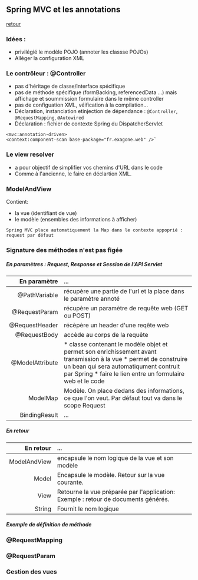 ## Spring MVC et les annotations
[retour](https://github.com/grouault/spring-tutorial/blob/master/spring-mvc/README.md)

### Idées :
* privilégié le modèle POJO (annoter les classse POJOs)
* Alléger la configuration XML

### Le contrôleur : @Controller
* pas d'héritage de classe/interface spécifique
* pas de méthode spécifique (formBacking, referencedData ...) mais affichage et soummission formulaire dans le même controller
* pas de configuation XML, véification à la compilation...
* Déclaration, instanciation etinjection de dépendance : `@Controller`, `@RequestMapping`, `@Autowired` 
* Déclaration : fichier de contexte Spring du DispatcherServlet

```
<mvc:annotation-driven>
<context:component-scan base-package="fr.exagone.web" />`
```

### Le view resolver
* a pour objectif de simplifier vos chemins d'URL dans le code
* Comme à l'ancienne, le faire en déclartion XML.

### ModelAndView
Contient:
* la vue (identifiant de vue)
* le modèle (ensembles des informations à afficher)

`Spring MVC place automatiquement la Map dans le contexte appoprié : request par défaut`


### Signature des méthodes n'est pas figée
##### En paramètres : Request, Response et Session de l'API Servlet

En paramètre |  ...
 ---: | :--- 
@PathVariable | récupère une partie de l'url et la place dans le paramètre annoté 
@RequestParam | récupère un paramètre de requête web (GET ou POST)
@RequestHeader | récèpère un header d'une reqête web
@RequestBody | accède au corps de la requête
@ModelAttribute | * classe contenant le modèle objet et permet son enrichissement avant transmission à la vue * permet de construire un bean qui sera automatiqument contruit par Spring * faire le lien entre un formulaire web et le code
ModelMap | Modèle. On place dedans des informations, ce que l'on veut. Par défaut tout va dans le scope Request
BindingResult | ...

##### En retour 
En retour |  ...
 ---: | :--- 
ModelAndView | encapsule le nom logique de la vue et son modèle
Model | Encapsule le modèle. Retour sur la vue courante.
View | Retourne la vue préparée par l'application: Exemple : retour de documents générés.
String | Fournit le nom logique

##### Exemple de définition de méthode 

### @RequestMapping

### @RequestParam

### Gestion des vues
